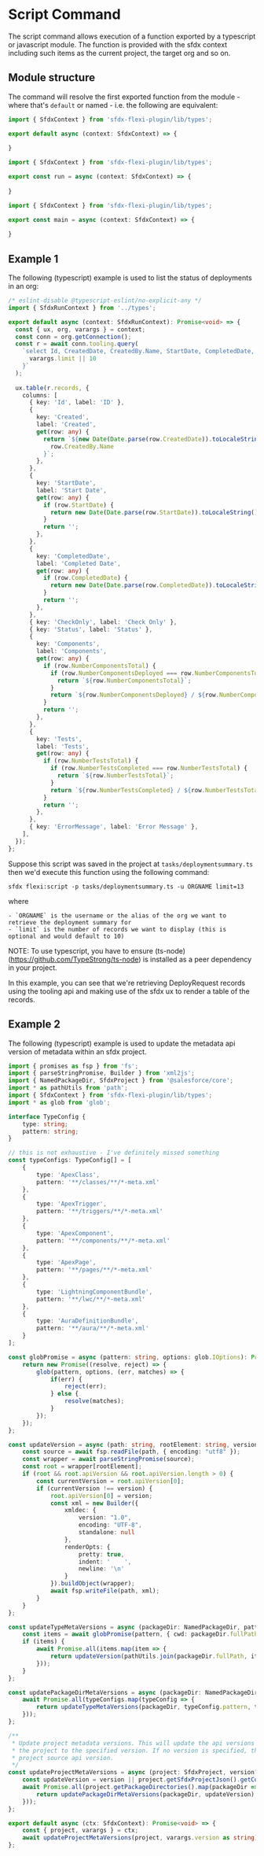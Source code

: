 # Script Command

The script command allows execution of a function exported by a typescript or javascript module. The function is provided with the sfdx context including such items as the current project, the target org and so on.

## Module structure
The command will resolve the first exported function from the module - where that's `default` or named - i.e. the following are equivalent:

```typescript
import { SfdxContext } from 'sfdx-flexi-plugin/lib/types';

export default async (context: SfdxContext) => {
    
}
```

```typescript
import { SfdxContext } from 'sfdx-flexi-plugin/lib/types';

export const run = async (context: SfdxContext) => {
    
}
```

```typescript
import { SfdxContext } from 'sfdx-flexi-plugin/lib/types';

export const main = async (context: SfdxContext) => {
    
}
```

## Example 1

The following (typescript) example is used to list the status of deployments in an org:

```typescript
/* eslint-disable @typescript-eslint/no-explicit-any */
import { SfdxRunContext } from '../types';

export default async (context: SfdxRunContext): Promise<void> => {
  const { ux, org, varargs } = context;
  const conn = org.getConnection();
  const r = await conn.tooling.query(
    `select Id, CreatedDate, CreatedBy.Name, StartDate, CompletedDate, Status, StateDetail, CheckOnly, NumberComponentsTotal, NumberComponentErrors, NumberComponentsDeployed, NumberTestsTotal, NumberTestsCompleted, NumberTestErrors, ErrorMessage from DeployRequest ORDER BY CreatedDate desc NULLS LAST limit ${
      varargs.limit || 10
    }`
  );
  
  ux.table(r.records, {
    columns: [
      { key: 'Id', label: 'ID' },
      {
        key: 'Created',
        label: 'Created',
        get(row: any) {
          return `${new Date(Date.parse(row.CreatedDate)).toLocaleString()} by ${
            row.CreatedBy.Name
          }`;
        },
      },
      {
        key: 'StartDate',
        label: 'Start Date',
        get(row: any) {
          if (row.StartDate) {
            return new Date(Date.parse(row.StartDate)).toLocaleString();
          }
          return '';
        },
      },
      {
        key: 'CompletedDate',
        label: 'Completed Date',
        get(row: any) {
          if (row.CompletedDate) {
            return new Date(Date.parse(row.CompletedDate)).toLocaleString();
          }
          return '';
        },
      },
      { key: 'CheckOnly', label: 'Check Only' },
      { key: 'Status', label: 'Status' },
      {
        key: 'Components',
        label: 'Components',
        get(row: any) {
          if (row.NumberComponentsTotal) {
            if (row.NumberComponentsDeployed === row.NumberComponentsTotal) {
              return `${row.NumberComponentsTotal}`;
            }
            return `${row.NumberComponentsDeployed} / ${row.NumberComponentsTotal}`;
          }
          return '';
        },
      },
      {
        key: 'Tests',
        label: 'Tests',
        get(row: any) {
          if (row.NumberTestsTotal) {
            if (row.NumberTestsCompleted === row.NumberTestsTotal) {
              return `${row.NumberTestsTotal}`;
            }
            return `${row.NumberTestsCompleted} / ${row.NumberTestsTotal}`;
          }
          return '';
        },
      },
      { key: 'ErrorMessage', label: 'Error Message' },
    ],
  });
};
```

Suppose this script was saved in the project at `tasks/deploymentsummary.ts` then we'd execute this function using the following command:

    sfdx flexi:script -p tasks/deploymentsummary.ts -u ORGNAME limit=13

where

    - `ORGNAME` is the username or the alias of the org we want to retrieve the deployment summary for
    - `limit` is the number of records we want to display (this is optional and would default to 10)

NOTE: To use typescript, you have to ensure (ts-node)(https://github.com/TypeStrong/ts-node) is installed as a peer dependency in your project.

In this example, you can see that we're retrieving DeployRequest records using the tooling api and making use of the sfdx ux to render a table of the records.

## Example 2

The following (typescript) example is used to update the metadata api version of metadata within an sfdx project.

```typescript
import { promises as fsp } from 'fs';
import { parseStringPromise, Builder } from 'xml2js';
import { NamedPackageDir, SfdxProject } from '@salesforce/core';
import * as pathUtils from 'path';
import { SfdxContext } from 'sfdx-flexi-plugin/lib/types';
import * as glob from 'glob';

interface TypeConfig {
    type: string;
    pattern: string;
}

// this is not exhaustive - I've definitely missed something
const typeConfigs: TypeConfig[] = [
    {
        type: 'ApexClass',
        pattern: '**/classes/**/*-meta.xml'
    },
    {
        type: 'ApexTrigger',
        pattern: '**/triggers/**/*-meta.xml'
    },
    {
        type: 'ApexComponent',
        pattern: '**/components/**/*-meta.xml'
    },
    {
        type: 'ApexPage',
        pattern: '**/pages/**/*-meta.xml'
    },
    {
        type: 'LightningComponentBundle',
        pattern: '**/lwc/**/*-meta.xml'
    },
    {
        type: 'AuraDefinitionBundle',
        pattern: '**/aura/**/*-meta.xml'
    }
];

const globPromise = async (pattern: string, options: glob.IOptions): Promise<string[]> => {
    return new Promise((resolve, reject) => {
        glob(pattern, options, (err, matches) => {
            if(err) {
                reject(err);
            } else {
                resolve(matches);
            }
        });
    });
};

const updateVersion = async (path: string, rootElement: string, version: string): Promise<void> => {
    const source = await fsp.readFile(path, { encoding: "utf8" });
    const wrapper = await parseStringPromise(source);
    const root = wrapper[rootElement];
    if (root && root.apiVersion && root.apiVersion.length > 0) {
        const currentVersion = root.apiVersion[0];
        if (currentVersion !== version) {
            root.apiVersion[0] = version;
            const xml = new Builder({
                xmldec: {
                    version: "1.0",
                    encoding: "UTF-8",
                    standalone: null
                },
                renderOpts: {
                    pretty: true,
                    indent: '    ',
                    newline: '\n'
                }
            }).buildObject(wrapper);
            await fsp.writeFile(path, xml);
        }
    }
};

const updateTypeMetaVersions = async (packageDir: NamedPackageDir, pattern: string, type: string, version: string): Promise<void> => {
    const items = await globPromise(pattern, { cwd: packageDir.fullPath });
    if (items) {
        await Promise.all(items.map(item => {
            return updateVersion(pathUtils.join(packageDir.fullPath, item), type, version);
        }));
    }
};

const updatePackageDirMetaVersions = async (packageDir: NamedPackageDir, version: string): Promise<void> => {
    await Promise.all(typeConfigs.map(typeConfig => {
        return updateTypeMetaVersions(packageDir, typeConfig.pattern, typeConfig.type, version);
    }));
};

/**
 * Update project metadata versions. This will update the api versions on metadata files in
 * the project to the specified version. If no version is specified, the version is taken from the
 * project source api version.
 */
const updateProjectMetaVersions = async (project: SfdxProject, version?: string): Promise<void> => {
    const updateVersion = version || project.getSfdxProjectJson().getContents().sourceApiVersion;
    await Promise.all(project.getPackageDirectories().map(packageDir => {
        return updatePackageDirMetaVersions(packageDir, updateVersion);
    }));
};

export default async (ctx: SfdxContext): Promise<void> => {
    const { project, varargs } = ctx;
    await updateProjectMetaVersions(project, varargs.version as string);
};
```